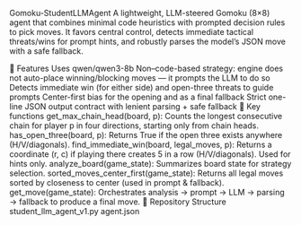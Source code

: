 Gomoku-StudentLLMAgent
A lightweight, LLM-steered Gomoku (8×8) agent that combines minimal code heuristics with prompted decision rules to pick moves. It favors central control, detects immediate tactical threats/wins for prompt hints, and robustly parses the model’s JSON move with a safe fallback.

📌 Features
Uses qwen/qwen3-8b
Non–code-based strategy: engine does not auto-place winning/blocking moves — it prompts the LLM to do so
Detects immediate win (for either side) and open-three threats to guide prompts
Center-first bias for the opening and as a final fallback
Strict one-line JSON output contract with lenient parsing + safe fallback
🤖 Key functions
get_max_chain_head(board, p): Counts the longest consecutive chain for player p in four directions, starting only from chain heads.
has_open_three(board, p): Returns True if the open three exists anywhere (H/V/diagonals).
find_immediate_win(board, legal_moves, p): Returns a coordinate (r, c) if playing there creates 5 in a row (H/V/diagonals). Used for hints only.
analyze_board(game_state): Summarizes board state for strategy selection.
sorted_moves_center_first(game_state): Returns all legal moves sorted by closeness to center (used in prompt & fallback).
get_move(game_state): Orchestrates analysis → prompt → LLM → parsing → fallback to produce a final move.
📂 Repository Structure
student_llm_agent_v1.py
agent.json
